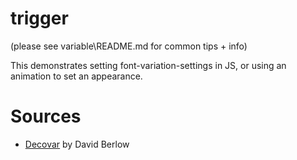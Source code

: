 # trigger

(please see variable\README.md for common tips + info)

This demonstrates setting font-variation-settings in JS, or using an animation to set an appearance.

# Sources

- [Decovar](https://github.com/TypeNetwork/Decovar) by David Berlow
